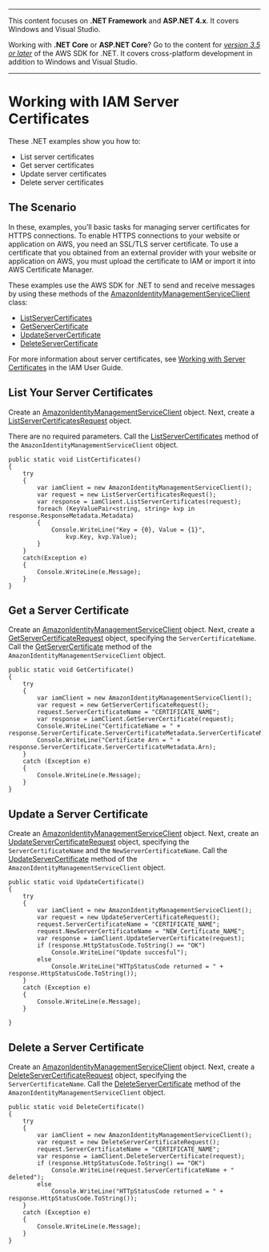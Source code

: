 --------

This content focuses on **\.NET Framework** and **ASP\.NET 4\.x**\. It covers Windows and Visual Studio\.

Working with **\.NET Core** or **ASP\.NET Core**? Go to the content for *[version 3\.5 or later](https://docs.aws.amazon.com/sdk-for-net/latest/developer-guide/welcome.html)* of the AWS SDK for \.NET\. It covers cross\-platform development in addition to Windows and Visual Studio\.

--------

# Working with IAM Server Certificates<a name="iam-examples-server-certificates"></a>

These \.NET examples show you how to:
+ List server certificates
+ Get server certificates
+ Update server certificates
+ Delete server certificates

## The Scenario<a name="the-scenario"></a>

In these, examples, you’ll basic tasks for managing server certificates for HTTPS connections\. To enable HTTPS connections to your website or application on AWS, you need an SSL/TLS server certificate\. To use a certificate that you obtained from an external provider with your website or application on AWS, you must upload the certificate to IAM or import it into AWS Certificate Manager\.

These examples use the AWS SDK for \.NET to send and receive messages by using these methods of the [AmazonIdentityManagementServiceClient](https://docs.aws.amazon.com/sdkfornet/v3/apidocs/items/IAM/TIAMServiceClient.html) class:
+  [ListServerCertificates](https://docs.aws.amazon.com/sdkfornet/v3/apidocs/items/IAM/MIAMServiceListServerCertificatesListServerCertificatesRequest.html) 
+  [GetServerCertificate](https://docs.aws.amazon.com/sdkfornet/v3/apidocs/items/IAM/MIAMServiceGetServerCertificateGetServerCertificateRequest.html) 
+  [UpdateServerCertificate](https://docs.aws.amazon.com/sdkfornet/v3/apidocs/items/IAM/MIAMServiceUpdateServerCertificateUpdateServerCertificateRequest.html) 
+  [DeleteServerCertificate](https://docs.aws.amazon.com/sdkfornet/v3/apidocs/items/IAM/MIAMServiceDeleteServerCertificateDeleteServerCertificateRequest.html) 

For more information about server certificates, see [Working with Server Certificates](https://docs.aws.amazon.com/IAM/latest/UserGuide/id_credentials_server-certs.html) in the IAM User Guide\.

## List Your Server Certificates<a name="list-your-server-certificates"></a>

Create an [AmazonIdentityManagementServiceClient](https://docs.aws.amazon.com/sdkfornet/v3/apidocs/items/IAM/TIAMServiceClient.html) object\. Next, create a [ListServerCertificatesRequest](https://docs.aws.amazon.com/sdkfornet/v3/apidocs/items/IAM/TListServerCertificatesRequest.html) object\.

There are no required parameters\. Call the [ListServerCertificates](https://docs.aws.amazon.com/sdkfornet/v3/apidocs/items/IAM/MIAMServiceListServerCertificatesListServerCertificatesRequest.html) method of the `AmazonIdentityManagementServiceClient` object\.

```
public static void ListCertificates()
{
    try
    {
        var iamClient = new AmazonIdentityManagementServiceClient();
        var request = new ListServerCertificatesRequest();
        var response = iamClient.ListServerCertificates(request);
        foreach (KeyValuePair<string, string> kvp in response.ResponseMetadata.Metadata)
        {
            Console.WriteLine("Key = {0}, Value = {1}",
                kvp.Key, kvp.Value);
        }
    }
    catch(Exception e)
    {
        Console.WriteLine(e.Message);
    }
}
```

## Get a Server Certificate<a name="get-a-server-certificate"></a>

Create an [AmazonIdentityManagementServiceClient](https://docs.aws.amazon.com/sdkfornet/v3/apidocs/items/IAM/TIAMServiceClient.html) object\. Next, create a [GetServerCertificateRequest](https://docs.aws.amazon.com/sdkfornet/v3/apidocs/items/IAM/TGetServerCertificateRequest.html) object, specifying the `ServerCertificateName`\. Call the [GetServerCertificate](https://docs.aws.amazon.com/sdkfornet/v3/apidocs/items/IAM/MIAMServiceGetServerCertificateGetServerCertificateRequest.html) method of the `AmazonIdentityManagementServiceClient` object\.

```
public static void GetCertificate()
{
    try
    {
        var iamClient = new AmazonIdentityManagementServiceClient();
        var request = new GetServerCertificateRequest();
        request.ServerCertificateName = "CERTIFICATE_NAME";
        var response = iamClient.GetServerCertificate(request);
        Console.WriteLine("CertificateName = " + response.ServerCertificate.ServerCertificateMetadata.ServerCertificateName);
        Console.WriteLine("Certificate Arn = " + response.ServerCertificate.ServerCertificateMetadata.Arn);
    }
    catch (Exception e)
    {
        Console.WriteLine(e.Message);
    }
}
```

## Update a Server Certificate<a name="update-a-server-certificate"></a>

Create an [AmazonIdentityManagementServiceClient](https://docs.aws.amazon.com/sdkfornet/v3/apidocs/items/IAM/TIAMServiceClient.html) object\. Next, create an [UpdateServerCertificateRequest](https://docs.aws.amazon.com/sdkfornet/v3/apidocs/items/IAM/TUpdateServerCertificateRequest.html) object, specifying the `ServerCertificateName` and the `NewServerCertificateName`\. Call the [UpdateServerCertificate](https://docs.aws.amazon.com/sdkfornet/v3/apidocs/items/IAM/MIAMServiceUpdateServerCertificateUpdateServerCertificateRequest.html) method of the `AmazonIdentityManagementServiceClient` object\.

```
public static void UpdateCertificate()
{
    try
    {
        var iamClient = new AmazonIdentityManagementServiceClient();
        var request = new UpdateServerCertificateRequest();
        request.ServerCertificateName = "CERTIFICATE_NAME";
        request.NewServerCertificateName = "NEW_Certificate_NAME";
        var response = iamClient.UpdateServerCertificate(request);
        if (response.HttpStatusCode.ToString() == "OK")
            Console.WriteLine("Update succesful");
        else
            Console.WriteLine("HTTpStatusCode returned = " + response.HttpStatusCode.ToString());
    }
    catch (Exception e)
    {
        Console.WriteLine(e.Message);
    }

}
```

## Delete a Server Certificate<a name="delete-a-server-certificate"></a>

Create an [AmazonIdentityManagementServiceClient](https://docs.aws.amazon.com/sdkfornet/v3/apidocs/items/IAM/TIAMServiceClient.html) object\. Next, create a [DeleteServerCertificateRequest](https://docs.aws.amazon.com/sdkfornet/v3/apidocs/items/IAM/TDeleteServerCertificateRequest.html) object, specifying the `ServerCertificateName`\. Call the [DeleteServerCertificate](https://docs.aws.amazon.com/sdkfornet/v3/apidocs/items/IAM/MIAMServiceDeleteServerCertificateDeleteServerCertificateRequest.html) method of the `AmazonIdentityManagementServiceClient` object\.

```
public static void DeleteCertificate()
{
    try
    {
        var iamClient = new AmazonIdentityManagementServiceClient();
        var request = new DeleteServerCertificateRequest();
        request.ServerCertificateName = "CERTIFICATE_NAME";
        var response = iamClient.DeleteServerCertificate(request);
        if (response.HttpStatusCode.ToString() == "OK")
            Console.WriteLine(request.ServerCertificateName + " deleted");
        else
            Console.WriteLine("HTTpStatusCode returned = " + response.HttpStatusCode.ToString());
    }
    catch (Exception e)
    {
        Console.WriteLine(e.Message);
    }
}
```